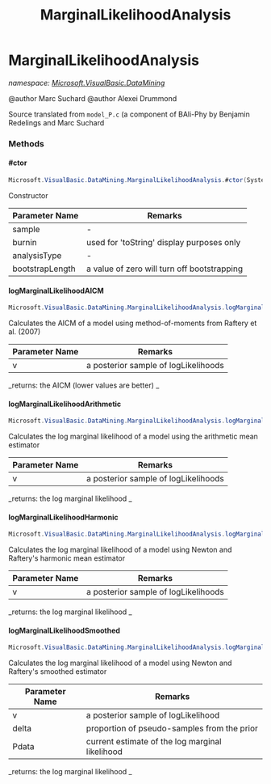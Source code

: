 ﻿---
title: MarginalLikelihoodAnalysis
---

# MarginalLikelihoodAnalysis
_namespace: [Microsoft.VisualBasic.DataMining](N-Microsoft.VisualBasic.DataMining.html)_

@author Marc Suchard
 @author Alexei Drummond
 
 Source translated from ``model_P.c`` (a component of BAli-Phy by Benjamin Redelings and Marc Suchard



### Methods

#### #ctor
```csharp
Microsoft.VisualBasic.DataMining.MarginalLikelihoodAnalysis.#ctor(System.Collections.Generic.IList{System.Double},System.Int32,System.String,System.Int32)
```
Constructor

|Parameter Name|Remarks|
|--------------|-------|
|sample|-|
|burnin|          used for 'toString' display purposes only |
|analysisType|-|
|bootstrapLength| a value of zero will turn off bootstrapping |


#### logMarginalLikelihoodAICM
```csharp
Microsoft.VisualBasic.DataMining.MarginalLikelihoodAnalysis.logMarginalLikelihoodAICM(System.Collections.Generic.IList{System.Double})
```
Calculates the AICM of a model using method-of-moments from Raftery et al. (2007)

|Parameter Name|Remarks|
|--------------|-------|
|v| a posterior sample of logLikelihoods |

_returns:  the AICM (lower values are better) _

#### logMarginalLikelihoodArithmetic
```csharp
Microsoft.VisualBasic.DataMining.MarginalLikelihoodAnalysis.logMarginalLikelihoodArithmetic(System.Collections.Generic.IList{System.Nullable{System.Double}})
```
Calculates the log marginal likelihood of a model using the arithmetic mean estimator

|Parameter Name|Remarks|
|--------------|-------|
|v| a posterior sample of logLikelihoods |

_returns:  the log marginal likelihood _

#### logMarginalLikelihoodHarmonic
```csharp
Microsoft.VisualBasic.DataMining.MarginalLikelihoodAnalysis.logMarginalLikelihoodHarmonic(System.Collections.Generic.IList{System.Double})
```
Calculates the log marginal likelihood of a model using Newton and Raftery's harmonic mean estimator

|Parameter Name|Remarks|
|--------------|-------|
|v| a posterior sample of logLikelihoods |

_returns:  the log marginal likelihood _

#### logMarginalLikelihoodSmoothed
```csharp
Microsoft.VisualBasic.DataMining.MarginalLikelihoodAnalysis.logMarginalLikelihoodSmoothed(System.Collections.Generic.IList{System.Double},System.Double,System.Double)
```
Calculates the log marginal likelihood of a model using Newton and Raftery's smoothed estimator

|Parameter Name|Remarks|
|--------------|-------|
|v|     a posterior sample of logLikelihood |
|delta| proportion of pseudo-samples from the prior |
|Pdata| current estimate of the log marginal likelihood |

_returns:  the log marginal likelihood _


